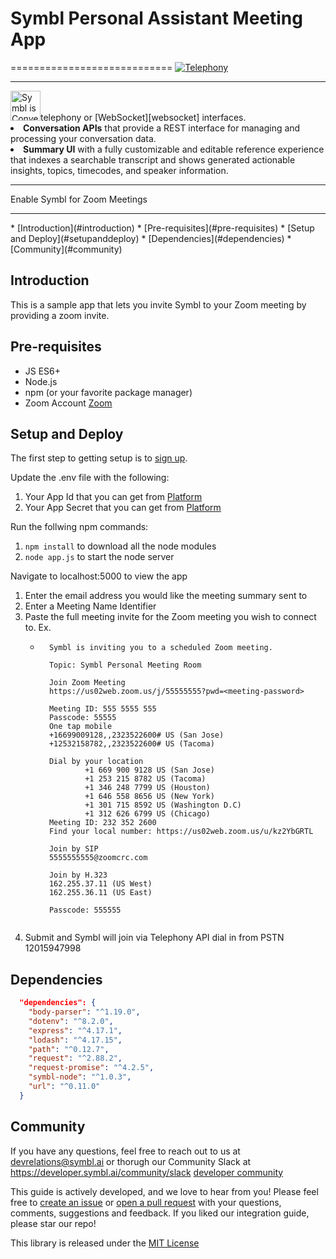 # Symbl Personal Assistant Meeting App

============================
[![Telephony](https://img.shields.io/badge/Symbl-Telephony-brightgreen)](https://docs.symbl.ai/docs/telephony/overview/post-api)
<hr />
    <img src="https://developer.symbl.ai/assets/images/Symbl.svg" height="48px" alt="Symbl is Conversational AI />
<hr /> 

============================

Symbl's APIs empower developers to enable: 
- **Real-time** analysis of free-flowing discussions to automatically surface highly relevant summary discussion topics, contextual insights, suggestive action items, follow-ups, decisions, and questions.\
- **Voice APIs** that makes it easy to add AI-powered conversational intelligence to either [telephony][telephony] or [WebSocket][websocket] interfaces.
- **Conversation APIs** that provide a REST interface for managing and processing your conversation data.
- **Summary UI** with a fully customizable and editable reference experience that indexes a searchable transcript and shows generated actionable insights, topics, timecodes, and speaker information.
<hr />
Enable Symbl for Zoom Meetings
<hr />
 * [Introduction](#introduction)
 * [Pre-requisites](#pre-requisites)
 * [Setup and Deploy](#setupanddeploy)
 * [Dependencies](#dependencies)
 * [Community](#community)

## Introduction

This is a sample app that lets you invite Symbl to your Zoom meeting by providing a zoom invite.

## Pre-requisites

* JS ES6+
* Node.js
* npm (or your favorite package manager)
* Zoom Account [Zoom](https://zoom.us/signup)

## Setup and Deploy
The first step to getting setup is to [sign up][signup]. 

Update the .env file with the following:
1. Your App Id that you can get from [Platform](https://platform.symbl.ai)
2. Your App Secret that you can get from [Platform](https://platform.symbl.ai)

Run the follwing npm commands:
1. `npm install` to download all the node modules
2. `node app.js` to start the node server

Navigate to localhost:5000 to view the app
1. Enter the email address you would like the meeting summary sent to
2. Enter a Meeting Name Identifier
3. Paste the full meeting invite for the Zoom meeting you wish to connect to. Ex.
    * ```
        Symbl is inviting you to a scheduled Zoom meeting.

        Topic: Symbl Personal Meeting Room

        Join Zoom Meeting
        https://us02web.zoom.us/j/55555555?pwd=<meeting-password>

        Meeting ID: 555 5555 555
        Passcode: 55555
        One tap mobile
        +16699009128,,2323522600# US (San Jose)
        +12532158782,,2323522600# US (Tacoma)

        Dial by your location
                +1 669 900 9128 US (San Jose)
                +1 253 215 8782 US (Tacoma)
                +1 346 248 7799 US (Houston)
                +1 646 558 8656 US (New York)
                +1 301 715 8592 US (Washington D.C)
                +1 312 626 6799 US (Chicago)
        Meeting ID: 232 352 2600
        Find your local number: https://us02web.zoom.us/u/kz2YbGRTL

        Join by SIP
        5555555555@zoomcrc.com

        Join by H.323
        162.255.37.11 (US West)
        162.255.36.11 (US East)

        Passcode: 555555
    ```
4.  Submit and Symbl will join via Telephony API dial in from PSTN 12015947998

## Dependencies

```json
  "dependencies": {
    "body-parser": "^1.19.0",
    "dotenv": "^8.2.0",
    "express": "^4.17.1",
    "lodash": "^4.17.15",
    "path": "^0.12.7",
    "request": "^2.88.2",
    "request-promise": "^4.2.5",
    "symbl-node": "^1.0.3",
    "url": "^0.11.0"
  }
```

## Community

If you have any questions, feel free to reach out to us at devrelations@symbl.ai or thorugh our Community Slack at https://developer.symbl.ai/community/slack [developer community][developer_community]

This guide is actively developed, and we love to hear from you! Please feel free to [create an issue][issues] or [open a pull request][pulls] with your questions, comments, suggestions and feedback.  If you liked our integration guide, please star our repo!

This library is released under the [MIT License][license]

[license]: LICENSE.txt
[telephony]: https://docs.symbl.ai/docs/telephony/overview/post-api
[developer_community]: https://community.symbl.ai/?_ga=2.134156042.526040298.1609788827-1505817196.1609788827
[signup]: https://platform.symbl.ai/?_ga=2.63499307.526040298.1609788827-1505817196.1609788827
[issues]: https://github.com/symblai/symbl-for-zoom/issues
[pulls]: https://github.com/symblai/symbl-for-zoom/pulls